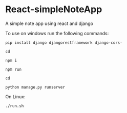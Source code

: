 # React-simpleNoteApp
A simple note app using react and django


To use on windows run the following commands:

    pip install django djangorestframework django-cors-

    cd 

    npm i

    npm run 

    cd 

    python manage.py runserver


On Linux:

    ./run.sh
